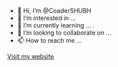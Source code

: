 - 👋 Hi, I’m @CoaderSHUBH
- 👀 I’m interested in ...
- 🌱 I’m currently learning ...
- 💞️ I’m looking to collaborate on ...
- 📫 How to reach me ...
<p><a href="http://shubhrai.site/">Visit my website</a></p>
<!---
CoaderSHUBH/CoaderSHUBH is a ✨ special ✨ repository because its `README.md` (this file) appears on your GitHub profile.
You can click the Preview link to take a look at your changes.
--->
